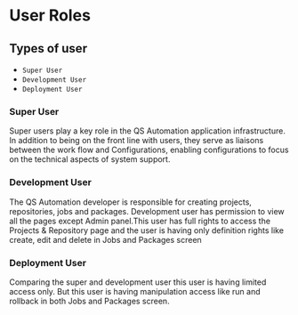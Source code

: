 # User Roles

## Types of user 
* `Super User`
* `Development User`
* `Deployment User`

### Super User
Super users play a key role in the QS Automation application infrastructure. In addition to being on the front line with users, they serve as liaisons between the work flow and Configurations, enabling configurations to focus on the technical aspects of system support.


### Development User
The QS Automation developer is responsible for creating projects, repositories, jobs and packages. Development user has permission to view all the pages except Admin panel.This user has full rights to access the Projects & Repository page and the user is having only definition rights like create, edit and delete in Jobs and Packages screen


### Deployment User
Comparing the super and development user this user is having limited access only. But this user is having manipulation access like run and rollback in both Jobs and Packages screen.